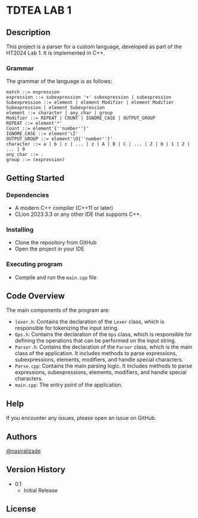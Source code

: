 # TDTEA LAB 1

## Description

This project is a parser for a custom language, developed as part of the HT2024 Lab 1. It is implemented in C++.

### Grammar

The grammar of the language is as follows:

```
match ::= expression
expression ::= subexpression '+' subexpression | subexpression
Subexpression ::= element | element Modifier | element Modifier Subexpression | element Subexpression
element ::= character | any_char | group
Modifier ::= REPEAT | COUNT | IGNORE_CASE | OUTPUT_GROUP
REPEAT ::= element'*'
Count ::= element'{''number''}'
IGNORE_CASE ::= element'\I'
OUTPUT_GROUP ::= element'\O{''number''}'
character ::= a | b | c | ... | z | A | B | C | ... | Z | 0 | 1 | 2 | ... | 9
any_char ::= .
group ::= (expression)
```

## Getting Started

### Dependencies

* A modern C++ compiler (C++11 or later)
* CLion 2023.3.3 or any other IDE that supports C++.

### Installing

* Clone the repository from GitHub
* Open the project in your IDE

### Executing program

* Compile and run the `main.cpp` file

## Code Overview

The main components of the program are:

* `lexer.h`: Contains the declaration of the `Lexer` class, which is responsible for tokenizing the input string.
* `Ops.h`: Contains the declaration of the `Ops` class, which is responsible for defining the operations that can be
  performed on the input string.
* `Parser.h`: Contains the declaration of the `Parser` class, which is the main class of the application. It includes
  methods to parse expressions, subexpressions, elements, modifiers, and handle special characters.
* `Parse.cpp`: Contains the main parsing logic. It includes methods to parse expressions, subexpressions, elements,
  modifiers, and handle special characters.
* `main.cpp`: The entry point of the application.

## Help

If you encounter any issues, please open an issue on GitHub.

## Authors

[@nasiralizade](https://github.com/nasiralizade)

## Version History

* 0.1
    * Initial Release

## License
